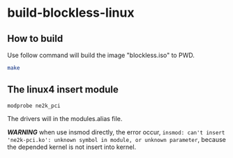 # build-blockless-linux

## How to build

Use follow command will build the image "blockless.iso" to PWD.
```bash
make 
```

## The linux4 insert module
```
modprobe ne2k_pci
```

The drivers will in the modules.alias file.

***WARNING*** when use insmod directly, the error occur, `insmod: can't insert 'ne2k-pci.ko': unknown symbol in module, or unknown parameter`, because the depended kernel is not insert into kernel.